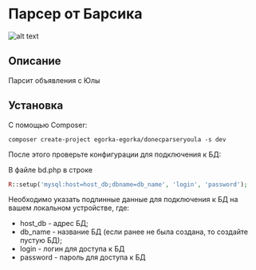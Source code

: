 # Парсер от Барсика

![alt text](https://uglybadger.com/wp-content/uploads/2017/11/UglyBadger-favicon.png)

## Описание
Парсит объявления с Юлы

## Установка
С помощью Composer:

```
composer create-project egorka-egorka/donecparseryoula -s dev
```

После этого проверьте конфигурации для подключения к БД:

В файле bd.php в строке 
```php
R::setup('mysql:host=host_db;dbname=db_name', 'login', 'password');
```
Необходимо указать подлинные данные для подключения к БД на вашем локальном устройстве, где:
* host_db - адрес БД;
* db_name - название БД (если ранее не была создана, то создайте пустую БД);
* login - логин для доступа к БД
* password - пароль для доступа к БД
